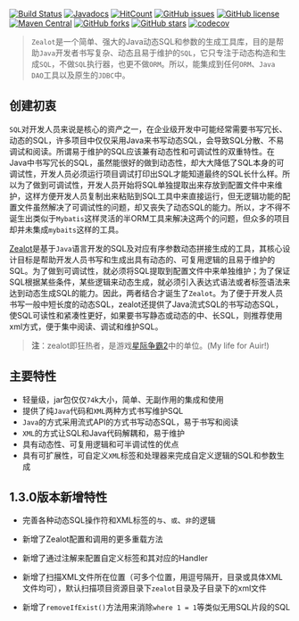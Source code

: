 [![Build Status](https://secure.travis-ci.org/blinkfox/zealot.svg)](https://travis-ci.org/blinkfox/zealot) [![Javadocs](http://www.javadoc.io/badge/com.blinkfox/zealot.svg)](http://www.javadoc.io/doc/com.blinkfox/zealot) [![HitCount](http://hits.dwyl.io/blinkfox/zealot.svg)](http://hits.dwyl.io/blinkfox/zealot) [![GitHub issues](https://img.shields.io/github/issues/blinkfox/zealot.svg)](https://github.com/blinkfox/zealot/issues) [![GitHub license](https://img.shields.io/github/license/blinkfox/zealot.svg)](https://github.com/blinkfox/zealot/blob/master/LICENSE) [![Maven Central](https://img.shields.io/maven-central/v/com.blinkfox/zealot.svg)](http://search.maven.org/#artifactdetails%7Ccom.blinkfox%7Czealot%7C1.2.0%7Cjar) [![GitHub forks](https://img.shields.io/github/forks/blinkfox/zealot.svg)](https://github.com/blinkfox/zealot/network) [![GitHub stars](https://img.shields.io/github/stars/blinkfox/zealot.svg)](https://github.com/blinkfox/zealot/stargazers) [![codecov](https://codecov.io/gh/blinkfox/zealot/branch/master/graph/badge.svg)](https://codecov.io/gh/blinkfox/zealot)

> `Zealot`是一个简单、强大的Java动态SQL和参数的生成工具库，目的是帮助`Java`开发者书写复杂、动态且易于维护的`SQL`，它只专注于动态构造和生成`SQL`，不做`SQL`执行器，也更不做`ORM`。所以，能集成到任何`ORM`、`Java DAO`工具以及原生的`JDBC`中。

## 创建初衷

`SQL`对开发人员来说是核心的资产之一，在企业级开发中可能经常需要书写冗长、动态的SQL，许多项目中仅仅采用Java来书写动态SQL，会导致SQL分散、不易调试和阅读。所谓易于维护的SQL应该兼有动态性和可调试性的双重特性。在Java中书写冗长的SQL，虽然能很好的做到动态性，却大大降低了SQL本身的可调试性，开发人员必须运行项目调试打印出SQL才能知道最终的SQL长什么样。所以为了做到可调试性，开发人员开始将SQL单独提取出来存放到配置文件中来维护，这样方便开发人员复制出来粘贴到SQL工具中来直接运行，但无逻辑功能的配置文件虽然解决了可调试性的问题，却又丧失了动态SQL的能力。所以，才不得不诞生出类似于`Mybatis`这样灵活的半ORM工具来解决这两个的问题，但众多的项目却并未集成`mybaits`这样的工具。

[Zealot][1]是基于`Java`语言开发的SQL及对应有序参数动态拼接生成的工具，其核心设计目标是帮助开发人员书写和生成出具有动态的、可复用逻辑的且易于维护的SQL。为了做到可调试性，就必须将SQL提取到配置文件中来单独维护；为了保证SQL根据某些条件，某些逻辑来动态生成，就必须引入表达式语法或者标签语法来达到动态生成SQL的能力。因此，两者结合才诞生了`Zealot`。为了便于开发人员书写一般中短长度的动态SQL，zealot还提供了Java流式SQL的书写动态SQL，使SQL可读性和紧凑性更好，如果要书写静态或动态的中、长SQL，则推荐使用xml方式，便于集中阅读、调试和维护SQL。

> **注**：zealot即狂热者，是游戏[星际争霸2][2]中的单位。(My life for Auir!)

## 主要特性

- 轻量级，jar包仅仅`74`k大小，简单、无副作用的集成和使用
- 提供了纯`Java`代码和`XML`两种方式书写维护SQL
- `Java`的方式采用流式API的方式书写动态SQL，易于书写和阅读
- `XML`的方式让SQL和Java代码解耦和，易于维护
- 具有动态性、可复用逻辑和可半调试性的优点
- 具有可扩展性，可自定义`XML`标签和处理器来完成自定义逻辑的SQL和参数生成

## 1.3.0版本新增特性

- 完善各种动态SQL操作符和XML标签的`与`、`或`、`非`的逻辑
- 新增了Zealot配置和调用的更多重载方法
- 新增了通过注解来配置自定义标签和其对应的Handler
- 新增了扫描XML文件所在位置（可多个位置，用逗号隔开，目录或具体XML文件均可），默认扫描项目资源目录下`zealot`目录及子目录下的xml文件
- 新增了`removeIfExist()`方法用来消除`where 1 = 1`等类似无用SQL片段的SQL

  [1]: https://github.com/blinkfox/zealot
  [2]: http://sc2.blizzard.cn/landing
